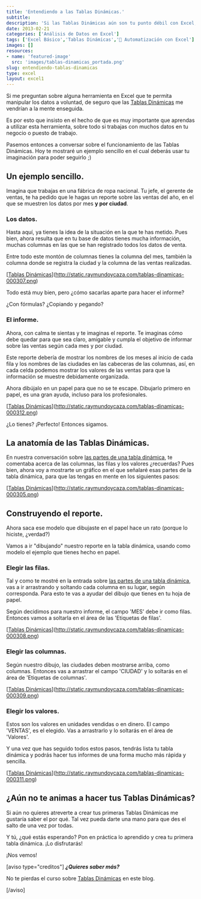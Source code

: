 ```yaml
---
title: 'Entendiendo a las Tablas Dinámicas.'
subtitle: 
description: 'Si las Tablas Dinámicas aún son tu punto débil con Excel, pásate por aquí y aprende a utilizarlas. Verás que es más fácil de lo que piensas.'
date: 2013-02-21
categories: ['Análisis de Datos en Excel']
tags: ['Excel Básico','Tablas Dinámicas','🤖 Automatización con Excel']
images: []
resources: 
- name: 'featured-image'
  src: 'images/tablas-dinamicas_portada.png'
slug: entendiendo-tablas-dinamicas
type: excel
layout: excel1
---
```


Si me preguntan sobre alguna herramienta en Excel que te permita manipular los datos a voluntad, de seguro que las [Tablas Dinámicas](http://raymundoycaza.com/las-tablas-dinamicas-que-son-y-para-que-sirven/?utm_source=como-crear-una-tabla-dinamica) me vendrían a la mente enseguida.

Es por esto que insisto en el hecho de que es muy importante que aprendas a utilizar esta herramienta, sobre todo si trabajas con muchos datos en tu negocio o puesto de trabajo.

Pasemos entonces a conversar sobre el funcionamiento de las Tablas Dinámicas. Hoy te mostraré un ejemplo sencillo en el cual deberás usar tu imaginación para poder seguirlo ;)

## Un ejemplo sencillo.

Imagina que trabajas en una fábrica de ropa nacional. Tu jefe, el gerente de ventas, te ha pedido que le hagas un reporte sobre las ventas del año, en el que se muestren los datos por mes **y por ciudad**.

### Los datos.

Hasta aquí, ya tienes la idea de la situación en la que te has metido. Pues bien, ahora resulta que en tu base de datos tienes mucha información, muchas columnas en las que se han registrado todos los datos de venta.

Entre todo este montón de columnas tienes la columna del mes, también la columna donde se registra la ciudad y la columna de las ventas realizadas.

[[Tablas Dinámicas](images/tablas-dinamicas-000307-300x178.png)](http://static.raymundoycaza.com/tablas-dinamicas-000307.png)

Todo está muy bien, pero ¿cómo sacarlas aparte para hacer el informe?

¿Con fórmulas? ¿Copiando y pegando?

### El informe.

Ahora, con calma te sientas y te imaginas el reporte. Te imaginas cómo debe quedar para que sea claro, amigable y cumpla el objetivo de informar sobre las ventas según cada mes y por ciudad.

Este reporte debería de mostrar los nombres de los meses al inicio de cada fila y los nombres de las ciudades en las cabeceras de las columnas, así, en cada celda podemos mostrar los valores de las ventas para que la información se muestre debidamente organizada.

Ahora dibújalo en un papel para que no se te escape. Dibujarlo primero en papel, es una gran ayuda, incluso para los profesionales.

[[Tablas Dinámicas](images/tablas-dinamicas-000312-300x211.png)](http://static.raymundoycaza.com/tablas-dinamicas-000312.png)

¿Lo tienes? ¡Perfecto! Entonces sigamos.

## La anatomía de las Tablas Dinámicas.

En nuestra conversación sobre [las partes de una tabla dinámica](http://raymundoycaza.com/tabla-dinamica-anatomia/), te comentaba acerca de las columnas, las filas y los valores ¿recuerdas? Pues bien, ahora voy a mostrarte un gráfico en el que señalaré esas partes de la tabla dinámica, para que las tengas en mente en los siguientes pasos:

[[Tablas Dinámicas](images/tablas-dinamicas-000305-300x116.png)](http://static.raymundoycaza.com/tablas-dinamicas-000305.png)

## Construyendo el reporte.

Ahora saca ese modelo que dibujaste en el papel hace un rato (porque lo hiciste, ¿verdad?)

Vamos a ir "dibujando" nuestro reporte en la tabla dinámica, usando como modelo el ejemplo que tienes hecho en papel.

### Elegir las filas.

Tal y como te mostré en la entrada sobre [las partes de una tabla dinámica](http://raymundoycaza.com/tabla-dinamica-anatomia/), vas a ir arrastrando y soltando cada columna en su lugar, según corresponda. Para esto te vas a ayudar del dibujo que tienes en tu hoja de papel.

Según decidimos para nuestro informe, el campo 'MES' debe ir como filas. Entonces vamos a soltarla en el área de las 'Etiquetas de filas'.

[[Tablas Dinámicas](images/tablas-dinamicas-000308-300x143.png)](http://static.raymundoycaza.com/tablas-dinamicas-000308.png)

### Elegir las columnas.

Según nuestro dibujo, las ciudades deben mostrarse arriba, como columnas. Entonces vas a arrastrar el campo 'CIUDAD' y lo soltarás en el área de 'Etiquetas de columnas'.

[[Tablas Dinámicas](images/tablas-dinamicas-000309-300x123.png)](http://static.raymundoycaza.com/tablas-dinamicas-000309.png)

### Elegir los valores.

Estos son los valores en unidades vendidas o en dinero. El campo 'VENTAS', es el elegido. Vas a arrastrarlo y lo soltarás en el área de 'Valores'.

Y una vez que has seguido todos estos pasos, tendrás lista tu tabla dinámica y podrás hacer tus informes de una forma mucho más rápida y sencilla.

[[Tablas Dinámicas](images/tablas-dinamicas-000311-300x123.png)](http://static.raymundoycaza.com/tablas-dinamicas-000311.png)

## ¿Aún no te animas a hacer tus Tablas Dinámicas?

Si aún no quieres atreverte a crear tus primeras Tablas Dinámicas me gustaría saber el por qué. Tal vez pueda darte una mano para que des el salto de una vez por todas.

Y tú, ¿qué estás esperando? Pon en práctica lo aprendido y crea tu primera tabla dinámica. ¡Lo disfrutarás!

¡Nos vemos!

\[aviso type="creditos"\] _**¿Quieres saber más?**_

No te pierdas el curso sobre [Tablas Dinámicas](http://raymundoycaza.com/tablas-dinamicas/) en este blog.

\[/aviso\]

